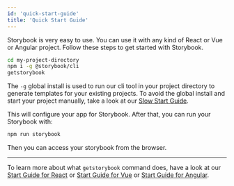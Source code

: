 ```yaml
---
id: 'quick-start-guide'
title: 'Quick Start Guide'
---
```


Storybook is very easy to use. You can use it with any kind of React or Vue or Angular project.
Follow these steps to get started with Storybook.

```sh
cd my-project-directory
npm i -g @storybook/cli
getstorybook
```
The `-g` global install is used to run our cli tool in your project directory to generate templates for your existing projects. To avoid the global install and start your project manually, take a look at our [Slow Start Guide](/basics/slow-start-guide/).

This will configure your app for Storybook. After that, you can run your Storybook with:

```sh
npm run storybook
```

Then you can access your storybook from the browser.

* * *

To learn more about what `getstorybook` command does, have a look at our [Start Guide for React](/basics/guide-react/) or [Start Guide for Vue](/basics/guide-vue/) or [Start Guide for Angular](/basics/guide-angular/).

